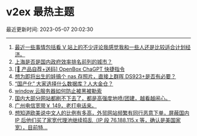 # v2ex 最热主题

最近更新时间: 2023-05-07 20:02:30

--- 
1. [最近一些事情包括看 V 站上的不少评论我感觉我和一些人还是比较适合计划经济。](https://www.v2ex.com/t/938000) 
2. [上海是否是国内政府效率排名前列的城市？](https://www.v2ex.com/t/937979) 
3. [[🎁 产品自荐+送码] OpenBox ChaGPT 快捷指令](https://www.v2ex.com/t/937994) 
4. [想为即将出生的娃搞个 nas 存照片，直接上群晖 DS923+是否有必要？](https://www.v2ex.com/t/937975) 
5. [“国产化” 大家选择什么数据库？人大金仓？](https://www.v2ex.com/t/937986) 
6. [window 云服务器如何防止被黑被勒索](https://www.v2ex.com/t/937991) 
7. [国内大部分网站都刷不下去了，都是高强度地喷/团建，越看越闹心。](https://www.v2ex.com/t/938022) 
8. [广州电信宽带￥ 149，老打电话来。](https://www.v2ex.com/t/937993) 
9. [想知道欧美说中文人的比例有多高，外贸网站频繁有同行恶意下单，屏蔽国内 IP 后他们买了家宽代理池继续捣乱（IP 段 76.188.115.x 等，确认是美国家宽），目前特...](https://www.v2ex.com/t/938044) 
